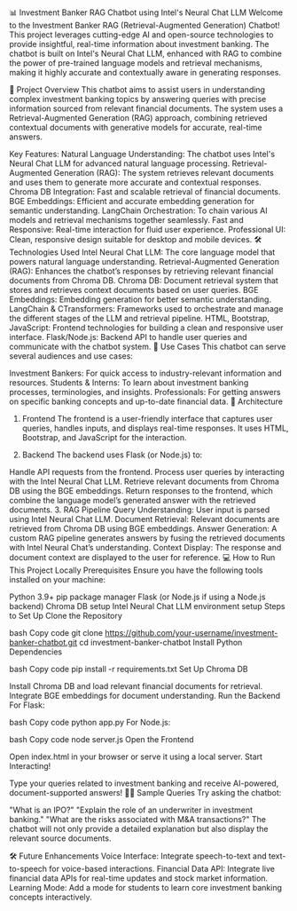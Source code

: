 📊 Investment Banker RAG Chatbot using Intel's Neural Chat LLM
Welcome to the Investment Banker RAG (Retrieval-Augmented Generation) Chatbot! This project leverages cutting-edge AI and open-source technologies to provide insightful, real-time information about investment banking. The chatbot is built on Intel's Neural Chat LLM, enhanced with RAG to combine the power of pre-trained language models and retrieval mechanisms, making it highly accurate and contextually aware in generating responses.

🌟 Project Overview
This chatbot aims to assist users in understanding complex investment banking topics by answering queries with precise information sourced from relevant financial documents. The system uses a Retrieval-Augmented Generation (RAG) approach, combining retrieved contextual documents with generative models for accurate, real-time answers.

Key Features:
Natural Language Understanding: The chatbot uses Intel's Neural Chat LLM for advanced natural language processing.
Retrieval-Augmented Generation (RAG): The system retrieves relevant documents and uses them to generate more accurate and contextual responses.
Chroma DB Integration: Fast and scalable retrieval of financial documents.
BGE Embeddings: Efficient and accurate embedding generation for semantic understanding.
LangChain Orchestration: To chain various AI models and retrieval mechanisms together seamlessly.
Fast and Responsive: Real-time interaction for fluid user experience.
Professional UI: Clean, responsive design suitable for desktop and mobile devices.
🛠️ Technologies Used
Intel Neural Chat LLM: The core language model that powers natural language understanding.
Retrieval-Augmented Generation (RAG): Enhances the chatbot’s responses by retrieving relevant financial documents from Chroma DB.
Chroma DB: Document retrieval system that stores and retrieves context documents based on user queries.
BGE Embeddings: Embedding generation for better semantic understanding.
LangChain & CTransformers: Frameworks used to orchestrate and manage the different stages of the LLM and retrieval pipeline.
HTML, Bootstrap, JavaScript: Frontend technologies for building a clean and responsive user interface.
Flask/Node.js: Backend API to handle user queries and communicate with the chatbot system.
🎯 Use Cases
This chatbot can serve several audiences and use cases:

Investment Bankers: For quick access to industry-relevant information and resources.
Students & Interns: To learn about investment banking processes, terminologies, and insights.
Professionals: For getting answers on specific banking concepts and up-to-date financial data.
🚀 Architecture
1. Frontend
The frontend is a user-friendly interface that captures user queries, handles inputs, and displays real-time responses. It uses HTML, Bootstrap, and JavaScript for the interaction.

2. Backend
The backend uses Flask (or Node.js) to:

Handle API requests from the frontend.
Process user queries by interacting with the Intel Neural Chat LLM.
Retrieve relevant documents from Chroma DB using the BGE embeddings.
Return responses to the frontend, which combine the language model’s generated answer with the retrieved documents.
3. RAG Pipeline
Query Understanding: User input is parsed using Intel Neural Chat LLM.
Document Retrieval: Relevant documents are retrieved from Chroma DB using BGE embeddings.
Answer Generation: A custom RAG pipeline generates answers by fusing the retrieved documents with Intel Neural Chat’s understanding.
Context Display: The response and document context are displayed to the user for reference.
💻 How to Run This Project Locally
Prerequisites
Ensure you have the following tools installed on your machine:

Python 3.9+
pip package manager
Flask (or Node.js if using a Node.js backend)
Chroma DB setup
Intel Neural Chat LLM environment setup
Steps to Set Up
Clone the Repository

bash
Copy code
git clone https://github.com/your-username/investment-banker-chatbot.git
cd investment-banker-chatbot
Install Python Dependencies

bash
Copy code
pip install -r requirements.txt
Set Up Chroma DB

Install Chroma DB and load relevant financial documents for retrieval.
Integrate BGE embeddings for document understanding.
Run the Backend For Flask:

bash
Copy code
python app.py
For Node.js:

bash
Copy code
node server.js
Open the Frontend

Open index.html in your browser or serve it using a local server.
Start Interacting!

Type your queries related to investment banking and receive AI-powered, document-supported answers!
🧑‍💻 Sample Queries
Try asking the chatbot:

"What is an IPO?"
"Explain the role of an underwriter in investment banking."
"What are the risks associated with M&A transactions?"
The chatbot will not only provide a detailed explanation but also display the relevant source documents.

🛠️ Future Enhancements
Voice Interface: Integrate speech-to-text and text-to-speech for voice-based interactions.
Financial Data API: Integrate live financial data APIs for real-time updates and stock market information.
Learning Mode: Add a mode for students to learn core investment banking concepts interactively.
